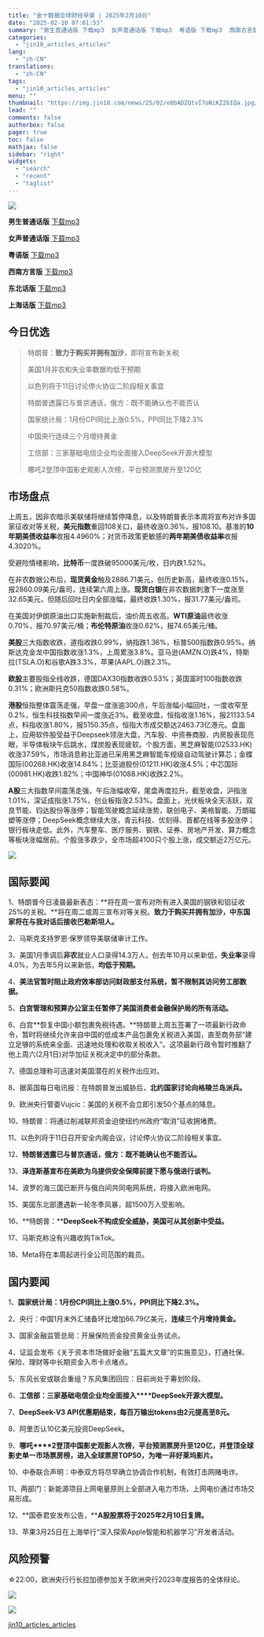 ```yaml
---
title: "金十数据全球财经早餐 | 2025年2月10日"
date: "2025-02-10 07:01:53"
summary: "男生普通话版 下载mp3  女声普通话版 下载mp3  粤语版 下载mp3  西南方言版 下载..."
categories:
  - "jin10_articles_articles"
lang:
  - "zh-CN"
translations:
  - "zh-CN"
tags:
  - "jin10_articles_articles"
menu: ""
thumbnail: "https://img.jin10.com/news/25/02/e8bADZQtvI7oNiKZ2bIQa.jpg/lite"
lead: ""
comments: false
authorbox: false
pager: true
toc: false
mathjax: false
sidebar: "right"
widgets:
  - "search"
  - "recent"
  - "taglist"
---
```


![](https://img.jin10.com/news/25/02/RgHLw2OMqHvVlwMIvpU5C.jpg)




**男生普通话版** [下载mp3](https://media.jin10.com/audio/25/02/pHzvNYfjaqjnQgW8yS85vA.mp3) 

**女声普通话版** [下载mp3](https://media.jin10.com/audio/25/02/gHRQydwSsrHhPzRhRkwReu.mp3) 

**粤语版** [下载mp3](https://media.jin10.com/audio/25/02/nSU5jxFtYechFqc6xqJ9KE.mp3) 

**西南方言版** [下载mp3](https://media.jin10.com/audio/25/02/3aqhqNkJM5KEjWnhAfRRzC.mp3) 

**东北话版** [下载mp3](https://media.jin10.com/audio/25/02/mqBhNcgQ58AKLwPFXphaMP.mp3) 

**上海话版** [下载mp3](https://media.jin10.com/audio/25/02/5Aj4a6a2sckFbb8R4UW8N7.mp3) 

今日优选
----

> 特朗普：**致力于购买并拥有加沙**，即将宣布新关税
> 
> 美国1月非农和失业率数据均低于预期
> 
> 以色列将于11日讨论停火协议二阶段相关事宜
> 
> 特朗普透露已与普京通话，俄方：既不能确认也不能否认
> 
> 国家统计局：1月份CPI同比上涨0.5%，PPI同比下降2.3%
> 
> 中国央行连续三个月增持黄金
> 
> 工信部：三家基础电信企业均全面接入DeepSeek开源大模型
> 
> 哪吒2登顶中国影史观影人次榜，平台预测票房升至120亿

市场盘点
----

上周五，因非农暗示美联储将继续暂停降息，以及特朗普表示本周将宣布对许多国家征收对等关税，**美元指数**重回108关口，最终收涨0.36%，报108.10。基准的**10年期美债收益率**收报4.4960%；对货币政策更敏感的**两年期美债收益率**收报4.3020%。

受避险情绪影响，**比特币**一度跌破95000美元/枚，日内跌1.52%。

在非农数据公布后，**现货黄金**触及2886.71美元，创历史新高，最终收涨0.15%，报2860.09美元/盎司，连续第六周上涨。**现货白银**在非农数据刺激下一度涨至32.65美元，但随后回吐日内全部涨幅，最终收跌1.30%，报31.77美元/盎司。

在美国对伊朗原油出口实施新制裁后，油价周五收高。**WTI原油**最终收涨0.70%，报70.97美元/桶；**布伦特原油**收涨0.62%，报74.65美元/桶。

**美股**三大指数收跌，道指收跌0.99%，纳指跌1.36%，标普500指数跌0.95%。纳斯达克金龙中国指数收涨1.3%，上周累涨3.8%。亚马逊(AMZN.O)跌4%，特斯拉(TSLA.O)和谷歌A跌3.3%，苹果(AAPL.O)跌2.3%。

**欧股**主要股指全线收跌，德国DAX30指数收跌0.53%；英国富时100指数收跌0.31%；欧洲斯托克50指数收跌0.58%。

**港股**恒指整体震荡走强，早盘一度涨逾300点，午后涨幅小幅回吐，一度收窄至0.2%，恒生科技指数早间一度涨近3%。截至收盘，恒指收涨1.16%，报21133.54点，科指收涨1.80%，报5150.35点，恒指大市成交额达2463.73亿港元。盘面上，应用软件股受益于Deepseek领涨大盘，汽车股、中资券商股、内房股表现亮眼，半导体板块午后跳水，煤炭股表现疲软。个股方面，黑芝麻智能(02533.HK)收涨37.59%，市场消息称比亚迪已采用黑芝麻智能车规级自动驾驶计算芯；金蝶国际(00268.HK)收涨14.84%；比亚迪股份(01211.HK)收涨4.5%；中芯国际(00981.HK)收跌1.82%；中国神华(01088.HK)收跌2.2%。

**A股**三大指数早间震荡走强，午后涨幅收窄，尾盘再度拉升。截至收盘，沪指涨1.01%，深证成指涨1.75%，创业板指涨2.53%。盘面上，光伏板块全天活跃，双良节能、钧达股份等涨停；智能驾驶概念延续涨势，联创电子、美格智能、万朗磁塑等涨停；DeepSeek概念继续大涨，青云科技、优刻得、首都在线等多股涨停；银行板块走低。此外，汽车整车、医疗服务、钢铁、证券、房地产开发、算力概念等板块涨幅居前。个股涨多跌少，全市场超4100只个股上涨，成交额近2万亿元。

![](https://img.jin10.com/news/25/02/oSfcvvnAfO3A98TFWUAWt.jpg)





国际要闻
----

1、特朗普今日凌晨最新表态：**将在周一宣布对所有进入美国的钢铁和铝征收25%的关税。**将在周二或周三宣布对等关税。**致力于购买并拥有加沙，中东国家将在与我对话后接收巴勒斯坦人。**

2、马斯克支持罗恩·保罗领导美联储审计工作。

3、美国1月季调后**非农**就业人口录得14.3万人，创去年10月以来新低，**失业率**录得4.0%，为去年5月以来新低，**均低于预期。**

4、**美法官暂时阻止政府效率部访问财政部支付系统，暂不限制其访问劳工部数据。**

5、**白宫管理和预算办公室主任暂停了美国消费者金融保护局的所有活动。**

6、白宫**恢复中国小额包裹免税待遇。**特朗普上周五签署了一项最新行政命令，暂时将继续允许来自中国的低成本产品包裹免关税进入美国，直至商务部“建立足够的系统来全面、迅速地处理和收取关税收入”。这项最新行政令暂时推翻了他上周六(2月1日)对华加征关税决定中的部分条款。

7、德国总理称可迅速对美国潜在的关税作出应对。

8、据英国每日电讯报：在特朗普发出威胁后，**北约国家讨论向格陵兰岛派兵。**

9、欧洲央行管委Vujcic：美国的关税不会立即引发50个基点的降息。

10、特朗普：将通过削减联邦资金迫使纽约州政府“取消”征收拥堵费。

11、以色列将于11日召开安全内阁会议，讨论停火协议二阶段相关事宜。

12、**特朗普透露已与普京通话，俄方：既不能确认也不能否认。**

13、**泽连斯基宣布在美欧为乌提供安全保障前提下愿与俄进行谈判。**

14、波罗的海三国已断开与俄白间共同电网系统，将接入欧洲电网。

15、美国东北部遭遇新一轮冬季风暴，超1500万人受影响。

16、**特朗普：****DeepSeek不构成安全威胁，美国可从其创新中受益。**

17、马斯克称没有兴趣收购TikTok。

18、Meta将在本周起进行全公司范围的裁员。

国内要闻
----

1、**国家统计局：1月份CPI同比上涨0.5%，PPI同比下降2.3%。**

2、央行：中国1月末外汇储备环比增加66.79亿美元，**连续三个月增持黄金。**

3、国家金融监管总局：开展保险资金投资黄金业务试点。

4、证监会发布《关于资本市场做好金融“五篇大文章”的实施意见》，打通社保、保险、理财等中长期资金入市卡点堵点。

5、东风长安或联合重组？东风集团回应：目前尚处于筹划阶段。

6、**工信部：三家基础电信企业均全面接入****DeepSeek开源大模型。**

7、**DeepSeek-V3 API优惠期结束，每百万输出tokens由2元提高至8元。**

8、阿里否认10亿美元投资DeepSeek。

9、**哪吒****2登顶中国影史观影人次榜，平台预测票房升至120亿，并登顶全球影史单一市场票房榜，进入全球票房TOP50，为唯一非好莱坞影片。**

10、中泰联合声明：中泰双方将尽早确立协调合作机制，有效打击网赌电诈。

11、两部门：新能源项目上网电量原则上全部进入电力市场，上网电价通过市场交易形成。

12、**国泰君安发布公告，****A股股票将于2025年2月10日复牌。**

13、苹果3月25日在上海举行“深入探索Apple智能和机器学习”开发者活动。

风险预警
----

☆22:00，欧洲央行行长拉加德参加关于欧洲央行2023年度报告的全体辩论。

![](https://img.jin10.com/news/25/02/ulzvul-7RwP4pjAIWNzr9.png)





![](https://img.jin10.com/news/24/09/cAOnpJnK2uIKTNE1KRbXf.jpg)

[jin10_articles_articles](https://xnews.jin10.com/details/162269)
